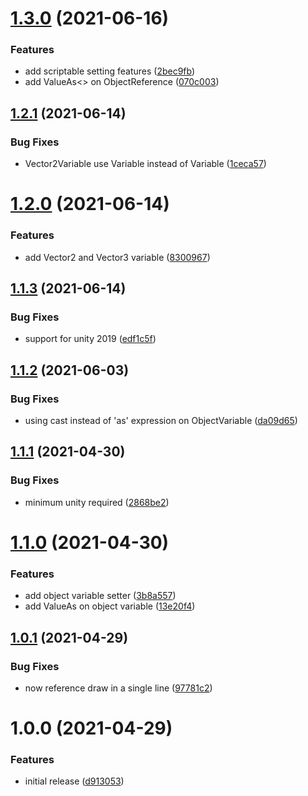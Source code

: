 # [1.3.0](https://github.com/sickape/sleepyape-framework/compare/v1.2.1...v1.3.0) (2021-06-16)


### Features

* add scriptable setting features ([2bec9fb](https://github.com/sickape/sleepyape-framework/commit/2bec9fb1c240c4949097af9d54b7937d3c8739a7))
* add ValueAs<> on ObjectReference ([070c003](https://github.com/sickape/sleepyape-framework/commit/070c003549de64e2f3ff8bedc1c2e9363739ed49))

## [1.2.1](https://github.com/sickape/sleepyape-framework/compare/v1.2.0...v1.2.1) (2021-06-14)


### Bug Fixes

* Vector2Variable use Variable<Vector3> instead of Variable<Vector2> ([1ceca57](https://github.com/sickape/sleepyape-framework/commit/1ceca5780bd1f079ad34b5d4738228693c827a28))

# [1.2.0](https://github.com/sickape/sleepyape-framework/compare/v1.1.3...v1.2.0) (2021-06-14)


### Features

* add Vector2 and Vector3 variable ([8300967](https://github.com/sickape/sleepyape-framework/commit/8300967d001bd469991eec4ad04be4610dcdde97))

## [1.1.3](https://github.com/sickape/sleepyape-framework/compare/v1.1.2...v1.1.3) (2021-06-14)


### Bug Fixes

* support for unity 2019 ([edf1c5f](https://github.com/sickape/sleepyape-framework/commit/edf1c5f95a52de3ea287381ad0a85fac81b90000))

## [1.1.2](https://github.com/sickape/sleepyape-framework/compare/v1.1.1...v1.1.2) (2021-06-03)


### Bug Fixes

* using cast instead of 'as' expression on ObjectVariable ([da09d65](https://github.com/sickape/sleepyape-framework/commit/da09d65378975fd051534b9428a0decc0faa51f7))

## [1.1.1](https://github.com/sickape/sleepyape-framework/compare/v1.1.0...v1.1.1) (2021-04-30)


### Bug Fixes

* minimum unity required ([2868be2](https://github.com/sickape/sleepyape-framework/commit/2868be2553c13faeca8fddb8fc96405ad24f3ade))

# [1.1.0](https://github.com/sickape/sleepyape-framework/compare/v1.0.1...v1.1.0) (2021-04-30)


### Features

* add object variable setter ([3b8a557](https://github.com/sickape/sleepyape-framework/commit/3b8a5573a3d824d448412265c55e658a5676cd63))
* add ValueAs on object variable ([13e20f4](https://github.com/sickape/sleepyape-framework/commit/13e20f40f14e8713bab43683875bb22b185979f8))

## [1.0.1](https://github.com/sickape/sleepyape-framework/compare/v1.0.0...v1.0.1) (2021-04-29)


### Bug Fixes

* now reference draw in a single line ([97781c2](https://github.com/sickape/sleepyape-framework/commit/97781c2b0827eeb43ff86c8eff751f3f61e2fcc5))

# 1.0.0 (2021-04-29)


### Features

* initial release ([d913053](https://github.com/sickape/sleepyape-framework/commit/d913053c0ae333f36d7f7706536d62c66a721a7b))
